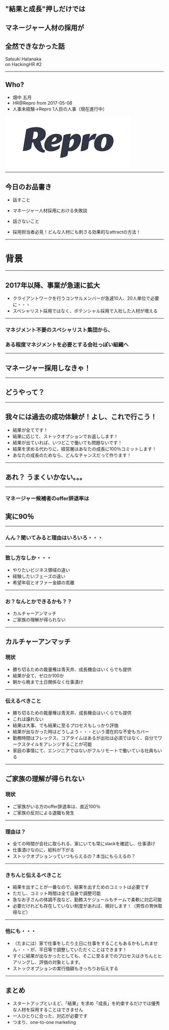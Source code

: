 ## "結果と成長"押しだけでは
## マネージャー人材の採用が
## 全然できなかった話


Satsuki Hatanaka<br>
on HackingHR #2

---

## Who?

- 畑中 五月
- HR@Repro from 2017-05-08
- 人事未経験→Repro 1人目の人事（現在進行中）

![](/assets/images/logo_repro.png)

---

## 今日のお品書き

- 話すこと
 - マネージャー人材採用における失敗談

- 話さないこと
 - 採用担当者必見！どんな人材にも刺さる効果的なattractの方法！

---

# 背景

---

## 2017年以降、事業が急速に拡大
- クライアントワークを行うコンサルメンバーが急遽10人、20人単位で必要に・・・
- スペシャリスト採用ではなく、ポテンシャル採用で入社した人材が増える

---

### マネジメント不要のスペシャリスト集団から、
### ある程度マネジメントを必要とする会社っぽい組織へ
    
---

## マネージャー採用しなきゃ！

---

## どうやって？

---

## 我々には過去の成功体験が！よし、これで行こう！

- 結果が全てです！
- 結果に応じて、ストックオプションでお返しします！
- 結果が出ていれば、いつどこで働いても問題ないです！
- 結果を求める代わりに、経営層はあなたの成長に100％コミットします！
- あなたの成長のためなら、どんなチャンスだって作ります！
    
---

## あれ？ うまくいかない。。。

---

### マネージャー候補者のoffer辞退率は
## 実に90％

---
    
### んん？聞いてみると理由はいろいろ・・・

---

### 致し方なしか・・・

- やりたいビジネス領域の違い
- 経験したいフェーズの違い
- 希望年収とオファー金額の乖離

---

### お？なんとかできるかも？？
- カルチャーアンマッチ
- ご家族の理解が得られない

---

## カルチャーアンマッチ
### 現状
- 勝ち切るための裁量権は青天井、成長機会はいくらでも提供
- 結果が全て、ゼロか100か
- 朝から晩まで土日関係なく仕事漬け

---

### 伝えるべきこと
- 勝ち切るための裁量権は青天井、成長機会はいくらでも提供
 - これは譲れない
- 結果は大事、でも結果に至るプロセスもしっかり評価
 - 結果が出なかった時はどうしよう・・・という潜在的な不安もカバー
- 勤務時間はフレックス、コアタイムはあるが出社は必須ではなく、自分でワークスタイルをアレンジすることが可能
 - 家庭の事情にて、エンジニアではないがフルリモートで働いている社員もいる

---

## ご家族の理解が得られない
### 現状
- ご家族がいる方のoffer辞退率は、直近100％
- ご家族の反対による退職も発生
 
--- 
### 理由は？
- 全ての時間が会社に取られる、家にいても常にslackを確認し、仕事漬け
- 仕事漬けなのに、給料が下がる
- ストックオプションっていつもらえるの？本当にもらえるの？
            
---            

### きちんと伝えるべきこと
- 結果を出すことが一番なので、結果を出すためのコミットは必要です
 - ただし、コミット時間は全て自身で調整可能
 - 急なお子さんの体調不良など、勤務スケジュールもチームで柔軟に対応可能
 - 必要だけれども存在していない制度があれば、検討します！（男性の育休取得など）
 
---

### 他にも・・・
- （たまには）家で仕事をしたり土日に仕事をすることもあるかもしれません・・・が、平日等で調整していただくことはできます！
- すぐに結果が出なかったとしても、そこに至るまでのプロセスはきちんとヒアリングし、評価の対象とします。
- ストックオプションの実行価額もきっちりお伝えする

---

## まとめ
- スタートアップといえど、「結果」を求め「成長」を約束するだけでは優秀な人材を採用することはできません
- 一人ひとりに合った、対応が必要です
- つまり、one-to-one marketing
